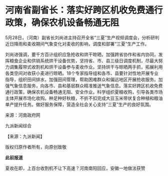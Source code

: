 # 河南省副省长：落实好跨区机收免费通行政策，确保农机设备畅通无阻

5月28日，（河南）副省长刘尚进主持召开全省“三夏”生产视频调度会，分析研判近日降雨和麦收期间气象变化对麦收的影响，调度和部署“三夏”生产工作。

刘尚进强调，要千方百计组织应急抢收和烘干晾晒，加强跨省协作和省内协同，发挥粮食企业和供销系统烘干设备优势，坚持省、市、县三级日调度机制，尽最大努力调集履带式收割机和烘干设备参与麦收作业。坚持烘干与晾晒两手抓，拓展利用各类空间对收获小麦进行晾晒。18个专家指导组和各市、县要针对性地开展专业指导，组织田间排水，加强田间管理，帮助困难群众和偏远地区开展抢收服务。加强气象信息服务，向各市、县和基层群众精准推送气象信息。落实好跨区机收免费通行政策，确保农机设备畅通无阻、安全作业。科学组织夏粮收购，引导各类市场主体开展市场化收购。种足种好秋粮，不折不扣完成大豆玉米带状复合种植和粮油单产提升任务。做好服务保障，营造全社会关心支持“三夏”生产的良好氛围。

来源：河南政府网

九派新闻综合

【来源：九派新闻】

版权归原作者所有，向原创致敬

**此前报道**

夏收在即，上百台收割机不让下高速？河南南阳回应，安徽一地做法获赞

